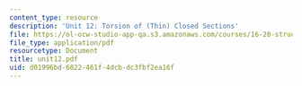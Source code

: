 ```yaml
---
content_type: resource
description: 'Unit 12: Torsion of (Thin) Closed Sections'
file: https://ol-ocw-studio-app-qa.s3.amazonaws.com/courses/16-20-structural-mechanics-fall-2002/d01996bd6822461f4dcbdc3fbf2ea16f_unit12.pdf
file_type: application/pdf
resourcetype: Document
title: unit12.pdf
uid: d01996bd-6822-461f-4dcb-dc3fbf2ea16f
---
```

